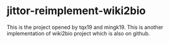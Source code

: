 # jittor-reimplement-wiki2bio
This is the project opened by tqx19 and mingk19. This is another implementation of wiki2bio project which is also on github.
